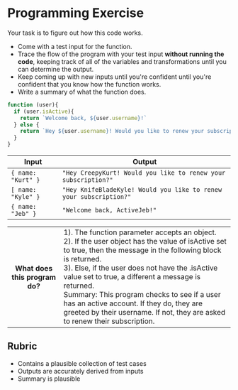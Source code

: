 # Programming Exercise

Your task is to figure out how this code works.

* Come with a test input for the function.
* Trace the flow of the program with your test input **without running the code**, keeping track of all of the variables and transformations until you can determine the output.
* Keep coming up with new inputs until you're confident until you're confident that you know how the function works.
* Write a summary of what the function does.

```js
function (user){
  if (user.isActive){
    return `Welcome back, ${user.username}!`
  } else {
    return `Hey ${user.username}! Would you like to renew your subscription?`
  }
}
```
| Input       |    Output                                                        |
|-------------|------------------------------------------------------------------| 
| `{ name: "Kurt" }` | `"Hey CreepyKurt! Would you like to renew your subscription?"`    |           
| `[ name: "Kyle" }` | `"Hey KnifeBladeKyle! Would you like to renew your subscription?"`|        
| `{ name: "Jeb" }`  | `"Welcome back, ActiveJeb!"`                                      |            

<table>
  <tr>
    <th>What does this program do?</th>
    <td>1). The function parameter accepts an object.<br>
2). If the user object has the value of isActive set to true, then the message in the following block is returned.<br>
3). Else, if the user does not have the .isActive value set to true, a different a message is returned.<br>
Summary: This program checks to see if a user has an active account. If they do, they are greeted by their username. If not, they are asked to renew their subscription.
</td>
  </tr>
</table>

## Rubric

* Contains a plausible collection of test cases
* Outputs are accurately derived from inputs
* Summary is plausible
